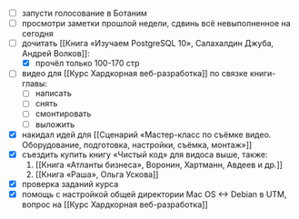 - [ ] запусти голосование в Ботаним
- [ ] просмотри заметки прошлой недели, сдвинь всё невыполненное на сегодня
- [ ] дочитать [[Книга «Изучаем PostgreSQL 10», Салахалдин Джуба, Андрей Волков]]:
	- [x] прочёл только 100-170 стр
- [ ] видео для [[Курс Хардкорная веб-разработка]] по связке книги-главы:
	- [ ] написать
	- [ ] снять
	- [ ] смонтировать
	- [ ] выложить
- [x] накидал идей для [[Сценарий «Мастер-класс по съёмке видео. Оборудование, подготовка, настройки, съёмка, монтаж»]]
- [x] съездить купить книгу «Чистый код» для видоса выше, также:
	1. [[Книга «Атланты бизнеса», Воронин, Хартманн, Авдеев и др.]]
	2. [[Книга «Раша», Ольга Ускова]]
- [x] проверка заданий курса
- [x] помощь с настройкой общей директории Mac OS <-> Debian в UTM, вопрос на [[Курс Хардкорная веб-разработка]]